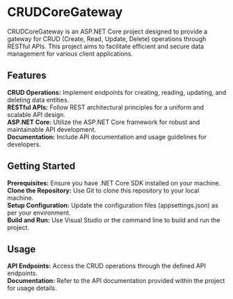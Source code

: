 # CRUDCoreGateway
CRUDCoreGateway is an ASP.NET Core project designed to provide a gateway for CRUD (Create, Read, Update, Delete) operations through RESTful APIs. This project aims to facilitate efficient and secure data management for various client applications.

## Features
**CRUD Operations:** Implement endpoints for creating, reading, updating, and deleting data entities.\
**RESTful APIs:** Follow REST architectural principles for a uniform and scalable API design.\
**ASP.NET Core:** Utilize the ASP.NET Core framework for robust and maintainable API development.\
**Documentation:** Include API documentation and usage guidelines for developers.
## Getting Started
**Prerequisites:** Ensure you have .NET Core SDK installed on your machine.\
**Clone the Repository:** Use Git to clone this repository to your local machine.\
**Setup Configuration:** Update the configuration files (appsettings.json) as per your environment.\
**Build and Run:** Use Visual Studio or the command line to build and run the project.
## Usage
**API Endpoints:** Access the CRUD operations through the defined API endpoints.\
**Documentation:** Refer to the API documentation provided within the project for usage details.
